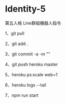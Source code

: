 # Identity-5
第五人格 Line群組機器人指令

1、git pull

2、git add .

3、git commit -a -m ""

4、git push heroku master

5、heroku ps:scale web=1

6、heroku logs --tail

7、npm run start